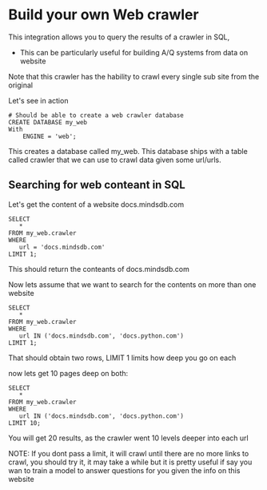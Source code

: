 # Build your own Web crawler

This integration allows you to query the results of a crawler in SQL, 

- This can be particularly useful for building A/Q systems from data on website

Note that this crawler has the hability to crawl every single sub site from the original

Let's see in action

```
# Should be able to create a web crawler database
CREATE DATABASE my_web 
With 
    ENGINE = 'web';
```

This creates a database called my_web. This database ships with a table called crawler that we can use to crawl data given some url/urls.


## Searching for web conteant in SQL

Let's get the content of a website docs.mindsdb.com 

```
SELECT 
   * 
FROM my_web.crawler 
WHERE 
   url = 'docs.mindsdb.com' 
LIMIT 1;
```


This should return the conteants of docs.mindsdb.com


Now lets assume that we want to search for the contents on more than one website


```
SELECT 
   * 
FROM my_web.crawler 
WHERE 
   url IN ('docs.mindsdb.com', 'docs.python.com') 
LIMIT 1;
```

That should obtain two rows, LIMIT 1 limits how deep you go on each


now lets get 10 pages deep on both:


```
SELECT 
   * 
FROM my_web.crawler 
WHERE 
   url IN ('docs.mindsdb.com', 'docs.python.com') 
LIMIT 10;
```

You will get 20 results, as the crawler went 10 levels deeper into each url


NOTE: If you dont pass a limit, it will crawl until there are no more links to crawl, you should try it, it may take a while but it is pretty useful if say you wan to train a 
model to answer questions for you given the info on this website


